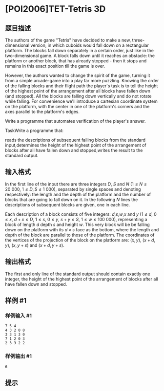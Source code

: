 # [POI2006]TET-Tetris 3D

## 题目描述

The authors of the game "Tetris" have decided to make a new, three-dimensional version, in which cuboids would fall down on a rectangular platform. The blocks fall down separately in a certain order, just like in the two-dimensional game. A block falls down until it reaches an obstacle: the platform or another block, that has already stopped - then it stops and remains in this exact position till the game is over.

However, the authors wanted to change the spirit of the game, turning it from a simple arcade-game into a play far more puzzling. Knowing the order of the falling blocks and their flight path the player's task is to tell the height of the highest point of the arrangement after all blocks have fallen down (and stopped). All the blocks are falling down vertically and do not rotate while falling. For convenience we'll introduce a cartesian coordinate system on the platform, with the center in one of the platform's corners and the axes parallel to the platform's edges.

Write a programme that automates verification of the player's answer.

TaskWrite a programme that:

reads the descriptions of subsequent falling blocks from the standard input,determines the height of the highest point of the arrangement of blocks after all have fallen down and stopped,writes the result to the standard output.



## 输入格式

In the first line of the input there are three integers $D$, $S$ and $N$ ($1\le N\le 20\ 000$, $1\le D,S\le 1\ 000$), separated by single spaces and denoting respectively: the length and the depth of the platform and the number of blocks that are going to fall down on it. In the following $N$ lines the descriptions of subsequent blocks are given, one in each line.

Each description of a block consists of five integers: $d$,$s$,$w$,$x$ and $y$ ($1\le d$, $0\le x$, $d+x\le D$, $1\le s$, $0\le y$, $s+y\le S$, $1\le w\le 100\ 000$), representing a block of length $d$ depth $s$ and height $w$. This very block will be be falling down on the platform with its $d\times s$ face as the bottom, where the length and depth of the block are parallel to those of the platform. The coordinates of the vertices of the projection of the block on the platform are: $(x,y)$, $(x+d,y)$, $(x,y+s)$ and $(x+d,y+s)$.


## 输出格式

The first and only line of the standard output should contain exactly one integer, the height of the highest point of the arrangement of blocks after all have fallen down and stopped.


## 样例 #1

### 样例输入 #1
```
7 5 4
4 3 2 0 0
3 3 1 3 0
7 1 2 0 3
2 3 3 2 2
```

### 样例输出 #1

```
6
```

## 提示


